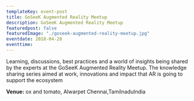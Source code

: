 ```yaml
---
templateKey: event-post
title: GoSeeK Augmented Reality Meetup
description: GoSeeK Augmented Reality Meetup
featuredpost: false
featuredImage: "./goseek-augmented-reality-meetup.jpg"
eventdate: 2018-04-28
eventtime:  
---
```


<!--StartFragment-->

Learning, discussions, best practices and a world of insights being shared by the experts at the GoSeeK Augmented Reality Meetup. The knowledge sharing series aimed at work, innovations and impact that AR is going to support the ecosystem

**Venue:**
ox and tomato, Alwarpet
Chennai,TamilnaduIndia

<!--EndFragment-->

